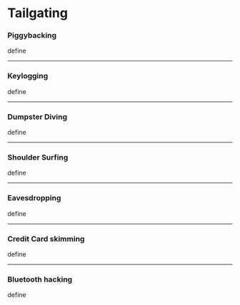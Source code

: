 # Tailgating

### Piggybacking

define

***

### Keylogging

define

***

### Dumpster Diving

define

***

### Shoulder Surfing

define

***

### Eavesdropping

define

***

### Credit Card skimming

define

***

### Bluetooth hacking

define
